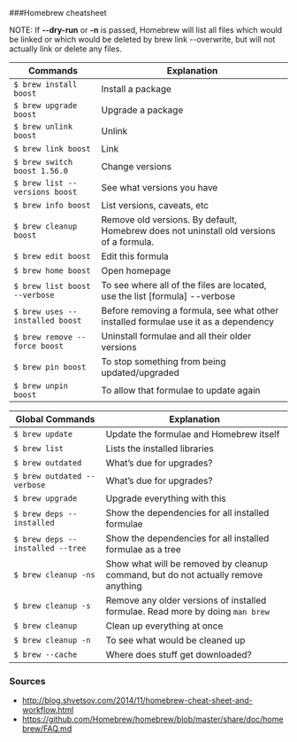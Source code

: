 ###Homebrew cheatsheet

NOTE: If **--dry-run** or **-n** is passed, Homebrew will list all files which would be linked or which would be deleted by brew link --overwrite, but will not actually  link  or  delete any files.

Commands | Explanation
--- | ---
`$ brew install boost` | Install a package
`$ brew upgrade boost` | Upgrade a package
`$ brew unlink boost` | Unlink
`$ brew link boost` | Link
`$ brew switch boost 1.56.0` | Change versions
`$ brew list --versions boost` | See what versions you have
`$ brew info boost` | List versions, caveats, etc
`$ brew cleanup boost` | Remove old versions. By default, Homebrew does not uninstall old versions of a formula.
`$ brew edit boost` | Edit this formula
`$ brew home boost` | Open homepage
`$ brew list boost --verbose` | To see where all of the files are located, use the list [formula] --verbose
`$ brew uses --installed boost` | Before removing a formula, see what other installed formulae use it as a dependency
`$ brew remove --force boost` | Uninstall formulae and all their older versions
`$ brew pin boost` | To stop something from being updated/upgraded
`$ brew unpin boost` | To allow that formulae to update again

Global Commands | Explanation
--- | ---
`$ brew update` | Update the formulae and Homebrew itself
`$ brew list` | Lists the installed libraries
`$ brew outdated` | What’s due for upgrades?
`$ brew outdated --verbose` | What’s due for upgrades?
`$ brew upgrade` | Upgrade everything with this
`$ brew deps --installed` | Show the dependencies for all installed formulae
`$ brew deps --installed --tree` | Show the dependencies for all installed formulae as a tree
`$ brew cleanup -ns` | Show what will be removed by cleanup command, but do not actually remove anything
`$ brew cleanup -s` | Remove any older versions of installed formulae. Read more by doing `man brew`
`$ brew cleanup` | Clean up everything at once
`$ brew cleanup -n` | To see what would be cleaned up
`$ brew --cache` | Where does stuff get downloaded?



### Sources
- http://blog.shvetsov.com/2014/11/homebrew-cheat-sheet-and-workflow.html
- https://github.com/Homebrew/homebrew/blob/master/share/doc/homebrew/FAQ.md
